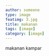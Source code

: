 ```yaml
---
author: someone
type: image
featimg: 3.jpg
title: makanan
tags: [image]
category: [image]
---
```

makanan kampar

